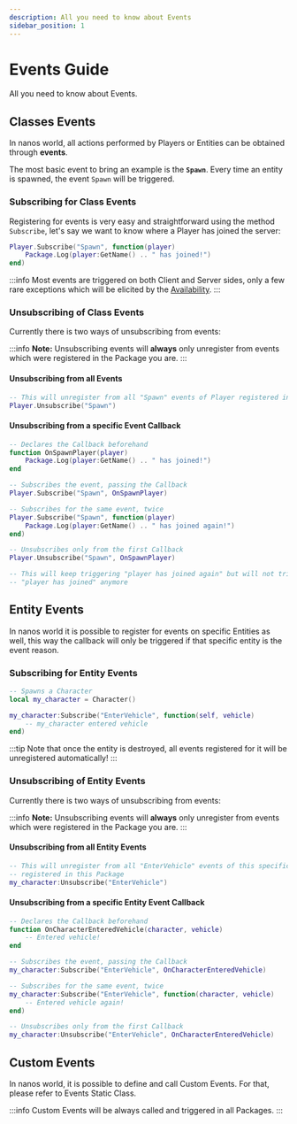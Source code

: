 ```yaml
---
description: All you need to know about Events
sidebar_position: 1
---
```


# Events Guide

All you need to know about Events.

## Classes Events

In nanos world, all actions performed by Players or Entities can be obtained through **events**.

The most basic event to bring an example is the **`Spawn`**. Every time an entity is spawned, the event `Spawn` will be triggered.

### Subscribing for Class Events

Registering for events is very easy and straightforward using the method `Subscribe`, let's say we want to know where a Player has joined the server:

```lua
Player.Subscribe("Spawn", function(player)
    Package.Log(player:GetName() .. " has joined!")
end)
```

:::info
Most events are triggered on both Client and Server sides, only a few rare exceptions which will be elicited by the [Availability](/docs/core-concepts/scripting/authority-concepts#methods-and-events-availability).
:::

### Unsubscribing of Class Events

Currently there is two ways of unsubscribing from events:

:::info
**Note:** Unsubscribing events will **always** only unregister from events which were registered in the Package you are.
:::

#### Unsubscribing from all Events

```lua
-- This will unregister from all "Spawn" events of Player registered in this Package
Player.Unsubscribe("Spawn")
```

#### Unsubscribing from a specific Event Callback

```lua
-- Declares the Callback beforehand
function OnSpawnPlayer(player)
    Package.Log(player:GetName() .. " has joined!")
end

-- Subscribes the event, passing the Callback
Player.Subscribe("Spawn", OnSpawnPlayer)

-- Subscribes for the same event, twice
Player.Subscribe("Spawn", function(player)
    Package.Log(player:GetName() .. " has joined again!")
end)

-- Unsubscribes only from the first Callback
Player.Unsubscribe("Spawn", OnSpawnPlayer)

-- This will keep triggering "player has joined again" but will not trigger
-- "player has joined" anymore
```

## Entity Events

In nanos world it is possible to register for events on specific Entities as well, this way the callback will only be triggered if that specific entity is the event reason.

### Subscribing for Entity Events

```lua
-- Spawns a Character
local my_character = Character()

my_character:Subscribe("EnterVehicle", function(self, vehicle)
    -- my_character entered vehicle
end)
```

:::tip
Note that once the entity is destroyed, all events registered for it will be unregistered automatically!
:::

### Unsubscribing of Entity Events

Currently there is two ways of unsubscribing from events:

:::info
**Note:** Unsubscribing events will **always** only unregister from events which were registered in the Package you are.
:::

#### Unsubscribing from all Entity Events

```lua
-- This will unregister from all "EnterVehicle" events of this specific Character
-- registered in this Package
my_character:Unsubscribe("EnterVehicle")
```

#### Unsubscribing from a specific Entity Event Callback

```lua
-- Declares the Callback beforehand
function OnCharacterEnteredVehicle(character, vehicle)
    -- Entered vehicle!
end

-- Subscribes the event, passing the Callback
my_character:Subscribe("EnterVehicle", OnCharacterEnteredVehicle)

-- Subscribes for the same event, twice
my_character:Subscribe("EnterVehicle", function(character, vehicle)
    -- Entered vehicle again!
end)

-- Unsubscribes only from the first Callback
my_character:Unsubscribe("EnterVehicle", OnCharacterEnteredVehicle)
```

## Custom Events

In nanos world, it is possible to define and call Custom Events. For that, please refer to Events Static Class.

:::info
Custom Events will be always called and triggered in all Packages.
:::

